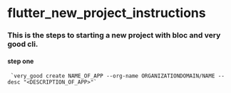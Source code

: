 # flutter_new_project_instructions

### This is the steps to starting a new project with bloc and very good cli.

#### step one
     `very_good create NAME_OF_APP --org-name ORGANIZATIONDOMAIN/NAME --desc "<DESCRIPTION_OF_APP>"`
